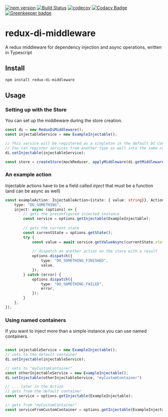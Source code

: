 
[![npm version](https://badge.fury.io/js/redux-di-middleware.svg)](https://badge.fury.io/js/redux-di-middleware)
[![Build Status](https://travis-ci.org/gallayl/redux-di-middleware.svg?branch=master)](https://travis-ci.org/gallayl/redux-di-middleware)
[![codecov](https://codecov.io/gh/gallayl/redux-di-middleware/branch/master/graph/badge.svg)](https://codecov.io/gh/gallayl/redux-di-middleware)
[![Codacy Badge](https://api.codacy.com/project/badge/Grade/cd3c4876c52d41c6919e892e76d43e7e)](https://www.codacy.com/app/gallayl/redux-di-middleware?utm_source=github.com&amp;utm_medium=referral&amp;utm_content=gallayl/redux-di-middleware&amp;utm_campaign=Badge_Grade)
[![Greenkeeper badge](https://badges.greenkeeper.io/gallayl/redux-di-middleware.svg)](https://greenkeeper.io/)

# redux-di-middleware
A redux middleware for dependency injection and async operations, written in Typescript

## Install

```sh
npm install redux-di-middleware
```

## Usage

### Setting up with the Store

You can set up the middleware during the store creation.

```ts
const di = new ReduxDiMiddleware();
const injectableService = new ExampleInjectable();

// This service will be registered as a singleton in the default DI Container.
// You can register services from another type as well into the same container.
di.setInjectable(injectableService);

const store = createStore(mockReducer, applyMiddleware(di.getMiddleware()));
```

### An example action

Injectable actions have to be a field called *inject* that must be a function (and can be async as well)

```ts
const exampleAction: InjectableAction<{state: { value: string}}, Action> = ({
    type: "DO_SOMETHING",
    inject: async (options) => {
        // gets the preconfigured injected instance
        const service = options.getInjectable(ExampleInjectable);
        
        // gets the current state
        const currentState = options.getState();
        try {
            const value = await service.getValueAsync(currentState.state.value);
            
            // dispatch an another action on the store with a result
            options.dispatch({
                type: "DO_SOMETHING_FINISHED",
                value,
            });
        } catch (error) {
            options.dispatch({
                type: "DO_SOMETHING_FAILED",
                error,
            });
        }
    },
});
```

### Using named containers

If you want to inject more than a simple instance you can use named containers.

```ts

const injectableService = new ExampleInjectable();
// sets to the default container
di.setInjectable(injectableService);

// sets to "myCustomContainer"
const otherInjectableService = new ExampleInjectable();
di.setInjectable(otherInjectableService, "myCustomContainer")

// ... later in the Action
// gets from the default container
const service = options.getInjectable(ExampleInjectable);

// gets from "myCustomContainer"
const serviceFromCustomContainer = options.getInjectable(ExampleInjectable, "myCustomContainer");


```
